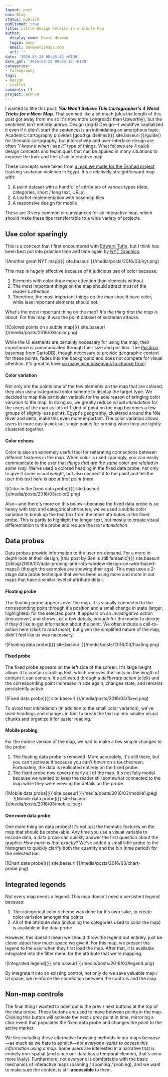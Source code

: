 ```yaml
---
layout: post
nav: Blog
status: publish
published: true
title: Little Design Details in a Simple Map
author:
  display_name: David Heyman
  login: dave
  email: dave@axismaps.com
  url: ''
date: '2016-03-24 09:03:18 +0100'
date_gmt: '2016-03-24 09:03:18 +0100'
categories:
- Cartography
tags:
- Design
- Leaflet
comments: []
project: eshhad
---
```


I wanted to title this post: _**You Won't Believe This Cartographer's 4 Weird Tricks for a Nicer Map**_. That seemed like a bit much (plus the length of this post got away from me so it's now more Longreads than Upworthy), but the sentiment isn't entirely untrue. _Design_ (big-D Design—I would've capitalized it even if it didn't start the sentence) is an intimidating an amorphous topic. Academic cartography provides [good guidelines]({{ site.baseurl }}/guide/) for thematic cartography, but interactivity and user-interface design are often _"I know it when I see it"_ type of things. What follows are 4 quick design concepts and techniques that can be applied in many situations to improve the look and feel of an interactive map.

These concepts were taken from [a map we made for the Eshhad project](http://eshhad.timep.org) tracking sectarian violence in Egypt. It's a relatively straightforward map with:

1. A point dataset with a handful of attributes of various types (date, categories, short / long text, URLs)
2. A Leaflet implementation with basemap tiles
3. A responsive design for mobile

These are 3 very common circumstances for an interactive map, which should make these tips transferrable to a wide variety of projects.

## Use color sparingly
This is a concept that I first encountered with [Edward Tufte](http://www.edwardtufte.com/tufte/books_vdqi), but I think has been best put into practice time and time again by [NYT Graphics](http://www.nytimes.com/interactive/2016/03/18/world/middleeast/what-russia-accomplished-in-syria.html?smid=tw-share&_r=0).

![Another great NYT map]({{ site.baseurl }}/media/posts/2016/03/nyt.png)

This map is hugely effective because of it judicious use of color because:

1. Elements with color draw more attention than elements without.
2. The most important things on the map should attract most of the reader's attention.
3. Therefore, the most important things on the map should have color, while less important elements should not.

What's the most important thing on the map? _It's the thing that the map is about._ For this map, it was the point dataset of sectarian attacks.

![Colored points on a subtle map]({{ site.baseurl }}/media/posts/2016/03/color.png)

While the UI elements are certainly necessary for using the map, their importance is communicated through their size and position. The [Positron basemap from CartoDB](http://blog.cartodb.com/getting-to-know-positron-and-dark-matter/)), though necessary to provide geographic context for these points, fades into the background and does not compete for visual attention. It's great to have [so many nice basemaps to choose from](https://leaflet-extras.github.io/leaflet-providers/preview/)!

#### Color variation
Not only are the points one of the few elements on the map that are colored, they also use a categorical color scheme to display the target type. We decided to map this particular variable for the sole reason of bringing color variation to the map. In doing so, we greatly reduce _visual intimidation_ for the users of the map as lots of 1 kind of point on the map becomes a few groups of slightly less points. Egypt's geography, clustered around the Nile River and delta, make this even more important. The color variation allows users to more easily pick out single points for probing when they are tightly clustered together.

#### Color echoes
Color is also an extremely useful tool for reiterating connections between different features in the map. When color is used sparingly, you can easily communicate to the user that _things that are the same color are related in some way_. We've used a colored heading in the fixed data probe, not only to give it some visual weight, but also connect it to the point and tell the user _this text here is about that point there_.

![Color in the fixed data probe]({{ site.baseurl }}/media/posts/2016/03/color2.png)

Also—and there's more on this below—because the fixed data probe is so heavy with text and categorical attributes, we've used a subtle color variation to break up the text box from the other attributes in the fixed probe. This is partly to highlight the longer text, but mostly to create visual differentiation to the probe and reduce the _text intimidation_.
	
## Data probes
Data probes provide information to the user on-demand. For a more in depth look at their design, [this post by Ben is still fantastic]({{ site.baseurl }}/blog/2009/07/data-probing-and-info-window-design-on-web-based-maps/) (though the examples are showing their age). This map uses a 2-stage data probe technique that we've been using more and more in out maps that have a similar level of attribute detail.

#### Floating probe
The floating probe appears over the map. It is visually connected to the corresponding point through it's position and a small change in state (larger, highlighted) for the selected point. It appears on an _investigative action_ (mouseover) and shows just a few details, enough for the reader to decide if they'd like to get information about the point. We often include a call-to-action here (_click to read more_), but given the simplified nature of the map, didn't feel like us was necessary.

![Floating data probe]({{ site.baseurl }}/media/posts/2016/03/floating.png)

#### Fixed probe	
The fixed probe appears on the left side of the screen. It's large height allows it to contain scrolling text, which removes the limits on the length of content it can contain. It's activated through a _deliberate action_ (click) and the corresponding point increases in size again, changes state, and remains persistently active.

![Fixed data probe]({{ site.baseurl }}/media/posts/2016/03/fixed.png)

To avoid text intimidation (in addition to the small color variation), we've used headings and changes in font to break the text up into smaller visual chunks and organize it for easier reading.

#### Mobile probing
For the mobile version of the map, we had to make a few simple changes to the probe:

1. The floating data probe is removed. More accurately, it's still there, but you can't activate it because you can't _hover_ on a touchscreen. Fortunately, the data is replicated entirely on the fixed probe.
2. The fixed probe now covers nearly all of the map. It's not fully modal because we wanted to keep the reader still somewhat connected to the map while they were viewing the details on the probe.

![Mobile data probe]({{ site.baseurl }}/media/posts/2016/03/mobile1.jpeg) &nbsp;&nbsp;&nbsp;&nbsp;&nbsp;&nbsp; ![Mobile data probe]({{ site.baseurl }}/media/posts/2016/03/mobile.jpeg)

#### One more data probe
One more thing on data probes! It's not just the thematic features on the map that should be probe-able. Any time you use a visual variable to encode data, a data probe can quickly answer the first question about the graphic: _How much is that exactly?_ We've added a small little probe to the histogram to quickly clarify both the quantity and the bin (time period) for the selected bar.

![Chart data probe]({{ site.baseurl }}/media/posts/2016/03/chart-probe.png)

## Integrated legends
Not every map needs a legend. This map doesn't need a persistent legend because:

1. The categorical color scheme was done for it's own sake, to create color variation amongst the points
2. All of the attribute data (including the categories used to color the map) is available in the data probe

However, this doesn't mean we should throw the legend out entirely, just be clever about how much space we give it. For this map, we present the legend to the user when they first load the map. After that, it is available integrated into the filter menu for the attribute that we're mapping.

![Integrated legend]({{ site.baseurl }}/media/posts/2016/03/legend.png)

By integrate it into an existing control, not only do we save valuable map / UI space, we reinforce the connection between the controls and the map. 

## Non-map controls
The final thing I wanted to point out is the prev / next buttons at the top of the data probe. These buttons are used to move between points in the map. Clicking this button will activate the next / prev point in time, mirroring a click event that populates the fixed data probe and changes the point to the active marker.

We like including these alternative browsing methods in our maps because—as much as we hate to admit it—_not everyone wants to access this information using a map_. Some users are interested in a narrative that is entirely non-spatial (and since our data has a temporal element, that's even more likely). Furthermore, not everyone is comfortable with the basic mechanics of interactive maps (panning / zooming / probing), and we want to make sure the content is still **accessible** to them.